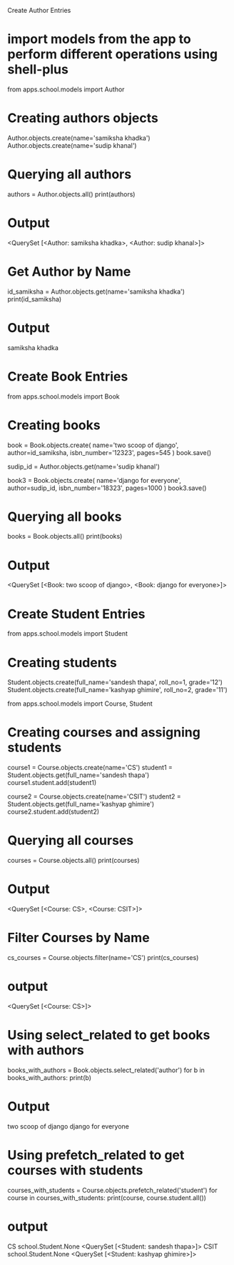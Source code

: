 Create Author Entries

# import models from the app to perform different operations using shell-plus

from apps.school.models import Author

# Creating authors objects

Author.objects.create(name='samiksha khadka')
Author.objects.create(name='sudip khanal')

# Querying all authors

authors = Author.objects.all()
print(authors)

# Output

<QuerySet [<Author: samiksha khadka>, <Author: sudip khanal>]>

# Get Author by Name

id_samiksha = Author.objects.get(name='samiksha khadka')
print(id_samiksha)

# Output

samiksha khadka

# Create Book Entries

from apps.school.models import Book

# Creating books

book = Book.objects.create(
name='two scoop of django',
author=id_samiksha,
isbn_number='12323',
pages=545
)
book.save()

sudip_id = Author.objects.get(name='sudip khanal')

book3 = Book.objects.create(
name='django for everyone',
author=sudip_id,
isbn_number='18323',
pages=1000
)
book3.save()

# Querying all books

books = Book.objects.all()
print(books)

# Output

<QuerySet [<Book: two scoop of django>, <Book: django for everyone>]>

# Create Student Entries

from apps.school.models import Student

# Creating students

Student.objects.create(full_name='sandesh thapa', roll_no=1, grade='12')
Student.objects.create(full_name='kashyap ghimire', roll_no=2, grade='11')

from apps.school.models import Course, Student

# Creating courses and assigning students

course1 = Course.objects.create(name='CS')
student1 = Student.objects.get(full_name='sandesh thapa')
course1.student.add(student1)

course2 = Course.objects.create(name='CSIT')
student2 = Student.objects.get(full_name='kashyap ghimire')
course2.student.add(student2)

# Querying all courses

courses = Course.objects.all()
print(courses)

# Output

<QuerySet [<Course: CS>, <Course: CSIT>]>

# Filter Courses by Name

cs_courses = Course.objects.filter(name='CS')
print(cs_courses)

# output

<QuerySet [<Course: CS>]>

# Using select_related to get books with authors

books_with_authors = Book.objects.select_related('author')
for b in books_with_authors:
print(b)

# Output

two scoop of django
django for everyone

# Using prefetch_related to get courses with students

courses_with_students = Course.objects.prefetch_related('student')
for course in courses_with_students:
print(course, course.student.all())

# output

CS school.Student.None <QuerySet [<Student: sandesh thapa>]>
CSIT school.Student.None <QuerySet [<Student: kashyap ghimire>]>
